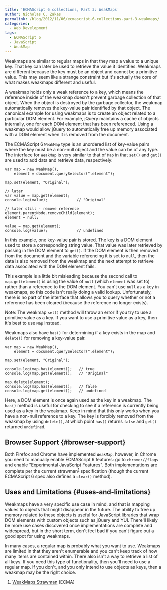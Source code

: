 ```yaml
---
title: 'ECMAScript 6 collections, Part 3: WeakMaps'
author: Nicholas C. Zakas
permalink: /blog/2012/11/06/ecmascript-6-collections-part-3-weakmaps/
categories:
  - Web Development
tags:
  - ECMAScript 6
  - JavaScript
  - WeakMap
---
```

Weakmaps are similar to regular maps in that they map a value to a unique key. That key can later be used to retrieve the value it identifies. Weakmaps are different because the key must be an object and cannot be a primitive value. This may seem like a strange constraint but it's actually the core of what makes weakmaps different and useful.

A weakmap holds only a weak reference to a key, which means the reference inside of the weakmap doesn't prevent garbage collection of that object. When the object is destroyed by the garbage collector, the weakmap automatically removes the key-value pair identified by that object. The canonical example for using weakmaps is to create an object related to a particular DOM element. For example, jQuery maintains a cache of objects internally, one for each DOM element that has been referenced. Using a weakmap would allow jQuery to automatically free up memory associated with a DOM element when it is removed from the document.

The ECMAScript 6 `WeakMap` type is an unordered list of key-value pairs where the key must be a non-null object and the value can be of any type. The interface for `WeakMap` is very similar to that of `Map` in that `set()` and `get()` are used to add data and retrieve data, respectively:

    var map = new WeakMap(),
        element = document.querySelector(".element");
    
    map.set(element, "Original");
    
    // later
    var value = map.get(element);
    console.log(value);             // "Original"
    
    // later still - remove reference
    element.parentNode.removeChild(element);
    element = null;
    
    value = map.get(element);
    console.log(value);             // undefined

In this example, one key-value pair is stored. The key is a DOM element used to store a corresponding string value. That value was later retrieved by passing in the DOM element to `get()`. If the DOM element is then removed from the document and the variable referencing it is set to `null`, then the data is also removed from the weakmap and the next attempt to retrieve data associated with the DOM element fails.

This example is a little bit misleading because the second call to `map.get(element)` is using the value of `null` (which `element` was set to) rather than a reference to the DOM element. You can't use `null` as a key in weakmaps, so this code isn't really doing a valid lookup. Unfortunately, there is no part of the interface that allows you to query whether or not a reference has been cleared (because the reference no longer exists).

Note: The weakmap `set()` method will throw an error if you try to use a primitive value as a key. If you want to use a primitive value as a key, then it's best to use `Map` instead.

Weakmaps also have `has()` for determining if a key exists in the map and `delete()` for removing a key-value pair.

    var map = new WeakMap(),
        element = document.querySelector(".element");
    
    map.set(element, "Original");
    
    console.log(map.has(element));   // true
    console.log(map.get(element));   // "Original"
    
    map.delete(element);
    console.log(map.has(element));   // false
    console.log(map.get(element));   // undefined

Here, a DOM element is once again used as the key in a weakmap. The `has()` method is useful for checking to see if a reference is currently being used as a key in the weakmap. Keep in mind that this only works when you have a non-null reference to a key. The key is forcibly removed from the weakmap by using `delete()`, at which point `has()` returns `false` and `get()` returned `undefined`.

## Browser Support {#browser-support}

Both Firefox and Chrome have implemented `WeakMap`, however, in Chrome you need to manually enable ECMAScript 6 features: go to `chrome://flags` and enable "Experimental JavaScript Features". Both implementations are complete per the current strawman<sup>[1]</sup> specification (though the current ECMAScript 6 spec also defines a `clear()` method).

## Uses and Limitations {#uses-and-limitations}

Weakmaps have a very specific use case in mind, and that is mapping values to objects that might disappear in the future. The ability to free up memory related to these objects is useful for JavaScript libraries that wrap DOM elements with custom objects such as jQuery and YUI. There'll likely be more use cases discovered once implementations are complete and widespread, but in the short term, don't feel bad if you can't figure out a good spot for using weakmaps.

In many cases, a regular map is probably what you want to use. Weakmaps are limited in that they aren't enumerable and you can't keep track of how many items are contained within. There also isn't a way to retrieve a list of all keys. If you need this type of functionality, then you'll need to use a regular map. If you don't, and you only intend to use objects as keys, then a weakmap may be the right choice.


  1. [WeakMaps Strawman][1] (ECMA)

 [1]: http://wiki.ecmascript.org/doku.php?id=harmony:weak_maps
